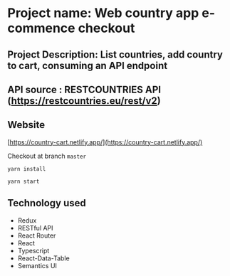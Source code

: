 # Project name: Web country app e-commence checkout

## Project Description: List countries, add country to cart, consuming an API endpoint

## API source : RESTCOUNTRIES API (https://restcountries.eu/rest/v2)

## Website

[https://country-cart.netlify.app/](https://country-cart.netlify.app/)

Checkout at branch `master`

```
yarn install
```

```
yarn start
```

## Technology used

- Redux
- RESTful API
- React Router
- React
- Typescript
- React-Data-Table
- Semantics UI
